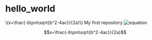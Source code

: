 <script type="text/x-mathjax-config"> 
MathJax.Hub.Config({ 
showProcessingMessages: false, 
tex2jax: { inlineMath: [['$','$'],['\\(','\\)']] }, 
TeX: { equationNumbers: {autoNumber: "AMS"} } 
}); 
</script> 
<script type="text/javascript" src="https://cdnjs.cloudflare.com/ajax/libs/mathjax/2.7.0/MathJax.js?config=TeX-AMS-MML_HTMLorMML"></script> 
<script type="text/javascript" src="lib/marked/lib/marked.js"></script> 

# hello_world
\\(x=\frac{-b\pm\sqrt{b^2-4ac}}{2a}\\)
My first repository
![equation](http://latex.codecogs.com/gif.latex?\m=11})


$$x=\frac{-b\pm\sqrt{b^2-4ac}}{2a}$$
